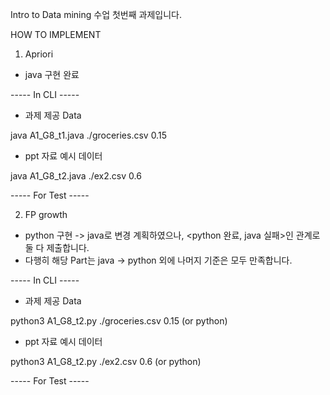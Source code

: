 Intro to Data mining 수업 첫번째 과제입니다.

HOW TO IMPLEMENT

1. Apriori
- java 구현 완료


----- In CLI -----

- 과제 제공 Data

java A1_G8_t1.java ./groceries.csv 0.15

- ppt 자료 예시 데이터

java A1_G8_t2.java ./ex2.csv 0.6 

----- For Test -----



2. FP growth
- python 구현 -> java로 변경 계획하였으나, <python 완료, java 실패>인 관계로 둘 다 제출합니다.
- 다행히 해당 Part는 java -> python 외에 나머지 기준은 모두 만족합니다.

----- In CLI -----

- 과제 제공 Data

python3 A1_G8_t2.py ./groceries.csv 0.15
(or python)

- ppt 자료 예시 데이터

python3 A1_G8_t2.py ./ex2.csv 0.6 
(or python)

----- For Test -----

